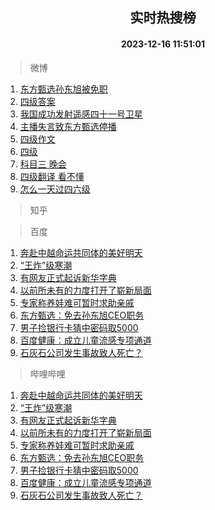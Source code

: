 <div align="center"><h2>实时热搜榜</h2><h4>2023-12-16 11:51:01</h4></div>

> 微博  

1. [东方甄选孙东旭被免职](https://s.weibo.com/weibo?q=%23%E4%B8%9C%E6%96%B9%E7%94%84%E9%80%89%E5%AD%99%E4%B8%9C%E6%97%AD%E8%A2%AB%E5%85%8D%E8%81%8C%23&t=31&band_rank=1&Refer=top)<br />
2. [四级答案](https://s.weibo.com/weibo?q=%E5%9B%9B%E7%BA%A7%E7%AD%94%E6%A1%88&t=31&band_rank=2&Refer=top)<br />
3. [我国成功发射遥感四十一号卫星](https://s.weibo.com/weibo?q=%23%E6%88%91%E5%9B%BD%E6%88%90%E5%8A%9F%E5%8F%91%E5%B0%84%E9%81%A5%E6%84%9F%E5%9B%9B%E5%8D%81%E4%B8%80%E5%8F%B7%E5%8D%AB%E6%98%9F%23&t=31&band_rank=3&Refer=top)<br />
4. [主播失言致东方甄选停播](https://s.weibo.com/weibo?q=%23%E4%B8%BB%E6%92%AD%E5%A4%B1%E8%A8%80%E8%87%B4%E4%B8%9C%E6%96%B9%E7%94%84%E9%80%89%E5%81%9C%E6%92%AD%23&t=31&band_rank=4&Refer=top)<br />
5. [四级作文](https://s.weibo.com/weibo?q=%E5%9B%9B%E7%BA%A7%E4%BD%9C%E6%96%87&t=31&band_rank=5&Refer=top)<br />
6. [四级](https://s.weibo.com/weibo?q=%E5%9B%9B%E7%BA%A7&t=31&band_rank=6&Refer=top)<br />
7. [科目三 晚会](https://s.weibo.com/weibo?q=%E7%A7%91%E7%9B%AE%E4%B8%89%20%E6%99%9A%E4%BC%9A&t=31&band_rank=7&Refer=top)<br />
8. [四级翻译 看不懂](https://s.weibo.com/weibo?q=%E5%9B%9B%E7%BA%A7%E7%BF%BB%E8%AF%91%20%E7%9C%8B%E4%B8%8D%E6%87%82&t=31&band_rank=8&Refer=top)<br />
9. [怎么一天过四六级](https://s.weibo.com/weibo?q=%E6%80%8E%E4%B9%88%E4%B8%80%E5%A4%A9%E8%BF%87%E5%9B%9B%E5%85%AD%E7%BA%A7&t=31&band_rank=9&Refer=top)<br />

> 知乎  


> 百度  

1. [奔赴中越命运共同体的美好明天](https://www.baidu.com/s?wd=%E5%A5%94%E8%B5%B4%E4%B8%AD%E8%B6%8A%E5%91%BD%E8%BF%90%E5%85%B1%E5%90%8C%E4%BD%93%E7%9A%84%E7%BE%8E%E5%A5%BD%E6%98%8E%E5%A4%A9&sa=fyb_news&rsv_dl=fyb_news)<br />
2. [“王炸”级寒潮](https://www.baidu.com/s?wd=%E2%80%9C%E7%8E%8B%E7%82%B8%E2%80%9D%E7%BA%A7%E5%AF%92%E6%BD%AE&sa=fyb_news&rsv_dl=fyb_news)<br />
3. [有网友正式起诉新华字典](https://www.baidu.com/s?wd=%E6%9C%89%E7%BD%91%E5%8F%8B%E6%AD%A3%E5%BC%8F%E8%B5%B7%E8%AF%89%E6%96%B0%E5%8D%8E%E5%AD%97%E5%85%B8&sa=fyb_news&rsv_dl=fyb_news)<br />
4. [以前所未有的力度打开了崭新局面](https://www.baidu.com/s?wd=%E4%BB%A5%E5%89%8D%E6%89%80%E6%9C%AA%E6%9C%89%E7%9A%84%E5%8A%9B%E5%BA%A6%E6%89%93%E5%BC%80%E4%BA%86%E5%B4%AD%E6%96%B0%E5%B1%80%E9%9D%A2&sa=fyb_news&rsv_dl=fyb_news)<br />
5. [专家称养娃难可暂时求助亲戚](https://www.baidu.com/s?wd=%E4%B8%93%E5%AE%B6%E7%A7%B0%E5%85%BB%E5%A8%83%E9%9A%BE%E5%8F%AF%E6%9A%82%E6%97%B6%E6%B1%82%E5%8A%A9%E4%BA%B2%E6%88%9A&sa=fyb_news&rsv_dl=fyb_news)<br />
6. [东方甄选：免去孙东旭CEO职务](https://www.baidu.com/s?wd=%E4%B8%9C%E6%96%B9%E7%94%84%E9%80%89%EF%BC%9A%E5%85%8D%E5%8E%BB%E5%AD%99%E4%B8%9C%E6%97%ADCEO%E8%81%8C%E5%8A%A1&sa=fyb_news&rsv_dl=fyb_news)<br />
7. [男子捡银行卡猜中密码取5000](https://www.baidu.com/s?wd=%E7%94%B7%E5%AD%90%E6%8D%A1%E9%93%B6%E8%A1%8C%E5%8D%A1%E7%8C%9C%E4%B8%AD%E5%AF%86%E7%A0%81%E5%8F%965000&sa=fyb_news&rsv_dl=fyb_news)<br />
8. [百度健康：成立儿童流感专项通道](https://www.baidu.com/s?wd=%E7%99%BE%E5%BA%A6%E5%81%A5%E5%BA%B7%EF%BC%9A%E6%88%90%E7%AB%8B%E5%84%BF%E7%AB%A5%E6%B5%81%E6%84%9F%E4%B8%93%E9%A1%B9%E9%80%9A%E9%81%93&sa=fyb_news&rsv_dl=fyb_news)<br />
9. [石灰石公司发生事故致人死亡？](https://www.baidu.com/s?wd=%E7%9F%B3%E7%81%B0%E7%9F%B3%E5%85%AC%E5%8F%B8%E5%8F%91%E7%94%9F%E4%BA%8B%E6%95%85%E8%87%B4%E4%BA%BA%E6%AD%BB%E4%BA%A1%EF%BC%9F&sa=fyb_news&rsv_dl=fyb_news)<br />

> 哔哩哔哩  

1. [奔赴中越命运共同体的美好明天](https://www.baidu.com/s?wd=%E5%A5%94%E8%B5%B4%E4%B8%AD%E8%B6%8A%E5%91%BD%E8%BF%90%E5%85%B1%E5%90%8C%E4%BD%93%E7%9A%84%E7%BE%8E%E5%A5%BD%E6%98%8E%E5%A4%A9&sa=fyb_news&rsv_dl=fyb_news)<br />
2. [“王炸”级寒潮](https://www.baidu.com/s?wd=%E2%80%9C%E7%8E%8B%E7%82%B8%E2%80%9D%E7%BA%A7%E5%AF%92%E6%BD%AE&sa=fyb_news&rsv_dl=fyb_news)<br />
3. [有网友正式起诉新华字典](https://www.baidu.com/s?wd=%E6%9C%89%E7%BD%91%E5%8F%8B%E6%AD%A3%E5%BC%8F%E8%B5%B7%E8%AF%89%E6%96%B0%E5%8D%8E%E5%AD%97%E5%85%B8&sa=fyb_news&rsv_dl=fyb_news)<br />
4. [以前所未有的力度打开了崭新局面](https://www.baidu.com/s?wd=%E4%BB%A5%E5%89%8D%E6%89%80%E6%9C%AA%E6%9C%89%E7%9A%84%E5%8A%9B%E5%BA%A6%E6%89%93%E5%BC%80%E4%BA%86%E5%B4%AD%E6%96%B0%E5%B1%80%E9%9D%A2&sa=fyb_news&rsv_dl=fyb_news)<br />
5. [专家称养娃难可暂时求助亲戚](https://www.baidu.com/s?wd=%E4%B8%93%E5%AE%B6%E7%A7%B0%E5%85%BB%E5%A8%83%E9%9A%BE%E5%8F%AF%E6%9A%82%E6%97%B6%E6%B1%82%E5%8A%A9%E4%BA%B2%E6%88%9A&sa=fyb_news&rsv_dl=fyb_news)<br />
6. [东方甄选：免去孙东旭CEO职务](https://www.baidu.com/s?wd=%E4%B8%9C%E6%96%B9%E7%94%84%E9%80%89%EF%BC%9A%E5%85%8D%E5%8E%BB%E5%AD%99%E4%B8%9C%E6%97%ADCEO%E8%81%8C%E5%8A%A1&sa=fyb_news&rsv_dl=fyb_news)<br />
7. [男子捡银行卡猜中密码取5000](https://www.baidu.com/s?wd=%E7%94%B7%E5%AD%90%E6%8D%A1%E9%93%B6%E8%A1%8C%E5%8D%A1%E7%8C%9C%E4%B8%AD%E5%AF%86%E7%A0%81%E5%8F%965000&sa=fyb_news&rsv_dl=fyb_news)<br />
8. [百度健康：成立儿童流感专项通道](https://www.baidu.com/s?wd=%E7%99%BE%E5%BA%A6%E5%81%A5%E5%BA%B7%EF%BC%9A%E6%88%90%E7%AB%8B%E5%84%BF%E7%AB%A5%E6%B5%81%E6%84%9F%E4%B8%93%E9%A1%B9%E9%80%9A%E9%81%93&sa=fyb_news&rsv_dl=fyb_news)<br />
9. [石灰石公司发生事故致人死亡？](https://www.baidu.com/s?wd=%E7%9F%B3%E7%81%B0%E7%9F%B3%E5%85%AC%E5%8F%B8%E5%8F%91%E7%94%9F%E4%BA%8B%E6%95%85%E8%87%B4%E4%BA%BA%E6%AD%BB%E4%BA%A1%EF%BC%9F&sa=fyb_news&rsv_dl=fyb_news)<br />
